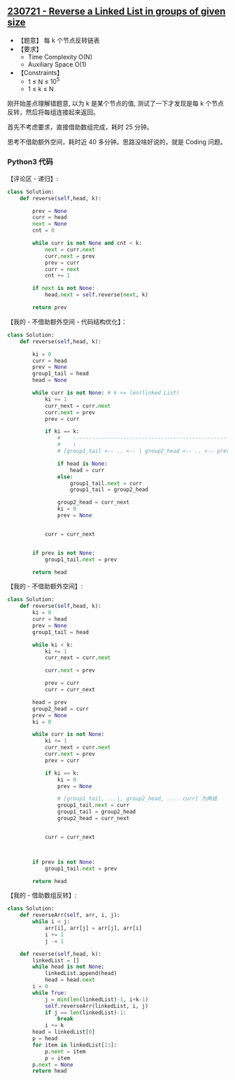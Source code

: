 ## [230721 - Reverse a Linked List in groups of given size](https://practice.geeksforgeeks.org/problems/reverse-a-linked-list-in-groups-of-given-size/1)

- 【题意】 每 k 个节点反转链表
- 【要求】
    - Time Complexity O(N)
    - Auxiliary Space O(1)
- 【Constraints】
    - 1 ≤ N ≤ $10^5$
    - 1 ≤ k ≤ N

刚开始差点理解错题意, 以为 k 是某个节点的值, 测试了一下才发现是每 k 个节点反转，然后将每组连接起来返回。

首先不考虑要求，直接借助数组完成，耗时 25 分钟。

思考不借助额外空间，耗时近 40 多分钟。思路没啥好说的，就是 Coding 问题。

### Python3 代码

【评论区 - 递归】:
```py
class Solution:
    def reverse(self,head, k):

        prev = None
        curr = head
        next = None
        cnt = 0

        while curr is not None and cnt < k:
            next = curr.next
            curr.next = prev
            prev = curr
            curr = next
            cnt += 1

        if next is not None:
            head.next = self.reverse(next, k)

        return prev
```

【我的 - 不借助额外空间 - 代码结构优化】：
```py
class Solution:
    def reverse(self,head, k):

        ki = 0
        curr = head
        prev = None
        group1_tail = head
        head = None

        while curr is not None: # k <= len(linked List)
            ki += 1
            curr_next = curr.next
            curr.next = prev
            prev = curr

            if ki == k:
                #    -------------------------------------------------------
                #    ↑                                                     ↓
                # [group1_tail <-- .. <-- | group2_head <-- .. <-- prev, curr ]

                if head is None:
                    head = curr
                else:
                    group1_tail.next = curr
                    group1_tail = group2_head

                group2_head = curr_next
                ki = 0
                prev = None


            curr = curr_next


        if prev is not None:
            group1_tail.next = prev

        return head
```

【我的 - 不借助额外空间】:
```py
class Solution:
    def reverse(self,head, k):
        ki = 0
        curr = head
        prev = None
        group1_tail = head

        while ki < k:
            ki += 1
            curr_next = curr.next

            curr.next = prev

            prev = curr
            curr = curr_next

        head = prev
        group2_head = curr
        prev = None
        ki = 0

        while curr is not None:
            ki += 1
            curr_next = curr.next
            curr.next = prev
            prev = curr

            if ki == k:
                ki = 0
                prev = None

                # [group1_tail, ...|, group2_head, .... curr] 为两组
                group1_tail.next = curr
                group1_tail = group2_head
                group2_head = curr_next


            curr = curr_next



        if prev is not None:
            group1_tail.next = prev

        return head
```

【我的 - 借助数组反转】:
```py
class Solution:
    def reverseArr(self, arr, i, j):
        while i < j:
            arr[i], arr[j] = arr[j], arr[i]
            i += 1
            j -= 1

    def reverse(self,head, k):
        linkedList = []
        while head is not None:
            linkedList.append(head)
            head = head.next
        i = 0
        while True:
            j = min(len(linkedList)-1, i+k-1)
            self.reverseArr(linkedList, i, j)
            if j == len(linkedList)-1:
                break
            i += k
        head = linkedList[0]
        p = head
        for item in linkedList[1:]:
            p.next = item
            p = item
        p.next = None
        return head
```